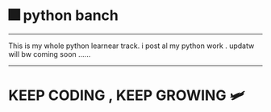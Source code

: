 # 🎆 python banch 
----

This is my whole python learnear track. i post al my python work . updatw will bw coming soon ......

----

# KEEP CODING , KEEP GROWING  🛩️